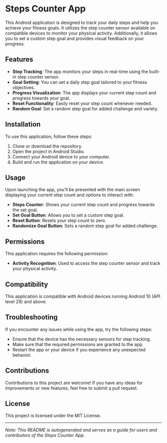 # Steps Counter App

This Android application is designed to track your daily steps and help you achieve your fitness goals. It utilizes the step counter sensor available on compatible devices to monitor your physical activity. Additionally, it allows you to set a custom step goal and provides visual feedback on your progress.

## Features

- **Step Tracking**: The app monitors your steps in real-time using the built-in step counter sensor.
- **Goal Setting**: You can set a daily step goal tailored to your fitness objectives.
- **Progress Visualization**: The app displays your current step count and progress towards your goal.
- **Reset Functionality**: Easily reset your step count whenever needed.
- **Random Goal**: Set a random step goal for added challenge and variety.

## Installation

To use this application, follow these steps:

1. Clone or download the repository.
2. Open the project in Android Studio.
3. Connect your Android device to your computer.
4. Build and run the application on your device.

## Usage

Upon launching the app, you'll be presented with the main screen displaying your current step count and options to interact with:

- **Steps Counter**: Shows your current step count and progress towards the set goal.
- **Set Goal Button**: Allows you to set a custom step goal.
- **Reset Button**: Resets your step count to zero.
- **Randomize Goal Button**: Sets a random step goal for added challenge.

## Permissions

This application requires the following permission:

- **Activity Recognition**: Used to access the step counter sensor and track your physical activity.

## Compatibility

This application is compatible with Android devices running Android 10 (API level 29) and above.

## Troubleshooting

If you encounter any issues while using the app, try the following steps:

- Ensure that the device has the necessary sensors for step tracking.
- Make sure that the required permissions are granted to the app.
- Restart the app or your device if you experience any unexpected behavior.

## Contributions

Contributions to this project are welcome! If you have any ideas for improvements or new features, feel free to submit a pull request.

## License

This project is licensed under the MIT License.

---

*Note: This README is autogenerated and serves as a guide for users and contributors of the Steps Counter App.*
